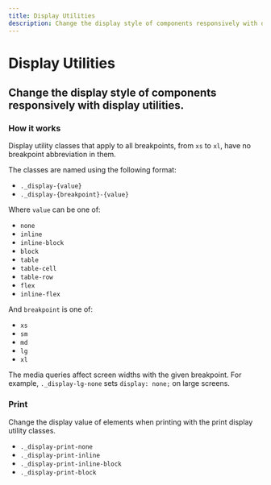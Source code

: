 ```yaml
---
title: Display Utilities
description: Change the display style of components responsively with display utilities. 
---
```


<script setup>
import * as examples from './examples';
</script>

# Display Utilities

## Change the display style of components responsively with display utilities. 

### How it works
Display utility classes that apply to all breakpoints, from `xs` to `xl`, have no breakpoint abbreviation in them. 

The classes are named using the following format:

<div v-pre>

- `._display-{value}`<span/>
- `._display-{breakpoint}-{value}`<span/> 

</div>

Where `value` can be one of:
- `none`
- `inline`
- `inline-block`
- `block`
- `table`
- `table-cell`
- `table-row`
- `flex`
- `inline-flex`

And `breakpoint` is one of:
- `xs`
- `sm`
- `md`
- `lg`
- `xl`

The media queries affect screen widths with the given breakpoint. For example, `._display-lg-none` sets `display: none;` on large screens.

<example :component="examples.DisplayInlineExample" :html="examples.DisplayInlineExampleHTML"></example>

<example :component="examples.DisplayBlockExample" :html="examples.DisplayBlockExampleHTML"></example>

### Print
Change the display value of elements when printing with the print display utility classes.

- `._display-print-none`
- `._display-print-inline`
- `._display-print-inline-block`
- `._display-print-block`
